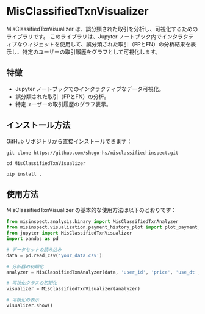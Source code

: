 # MisClassifiedTxnVisualizer

MisClassifiedTxnVisualizer は、誤分類された取引を分析し、可視化するためのライブラリです。
このライブラリは、Jupyter ノートブック内でインタラクティブなウィジェットを使用して、誤分類された取引（FPとFN）の分析結果を表示し、特定のユーザーの取引履歴をグラフとして可視化します。

## 特徴

- Jupyter ノートブックでのインタラクティブなデータ可視化。
- 誤分類された取引（FPとFN）の分析。
- 特定ユーザーの取引履歴のグラフ表示。

## インストール方法

GitHub リポジトリから直接インストールできます：
```
git clone https://github.com/shogo-hs/misclassified-inspect.git
```
```
cd MisClassifiedTxnVisualizer
```
```
pip install .
```

## 使用方法

MisClassifiedTxnVisualizer の基本的な使用方法は以下のとおりです：

```python
from misinspect.analysis.binary import MisClassifiedTxnAnalyzer
from misinspect.visualization.payment_history_plot import plot_payment_history
from jupyter import MisClassifiedTxnVisualizer
import pandas as pd

# データセットの読み込み
data = pd.read_csv('your_data.csv')

# 分析器の初期化
analyzer = MisClassifiedTxnAnalyzer(data, 'user_id', 'price', 'use_dt', 'probability', 'label')

# 可視化クラスの初期化
visualizer = MisClassifiedTxnVisualizer(analyzer)

# 可視化の表示
visualizer.show()
```

